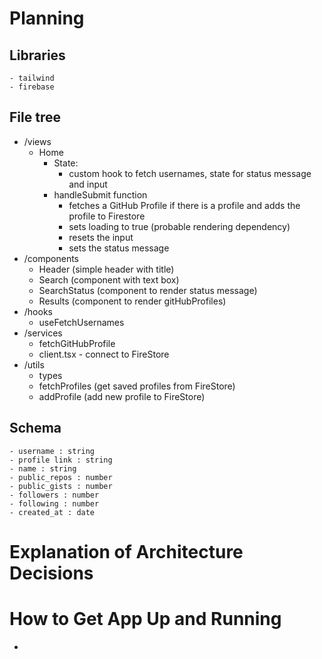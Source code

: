 # Planning 
  ## Libraries
    - tailwind
    - firebase

  ## File tree
  - /views
    - Home
      - State:
        - custom hook to fetch usernames, state for status message and input
      - handleSubmit function
        - fetches a GitHub Profile if there is a profile and adds the profile to Firestore
        - sets loading to true (probable rendering dependency)
        - resets the input 
        - sets the status message
  - /components
    - Header (simple header with title)
    - Search (component with text box)
    - SearchStatus (component to render status message)
    - Results (component to render gitHubProfiles)
  - /hooks
    - useFetchUsernames
  - /services
    - fetchGitHubProfile
    - client.tsx - connect to FireStore
  - /utils
    - types
    - fetchProfiles (get saved profiles from FireStore)
    - addProfile (add new profile to FireStore)

  ## Schema
    - username : string
    - profile link : string
    - name : string
    - public_repos : number
    - public_gists : number
    - followers : number
    - following : number
    - created_at : date
# Explanation of Architecture Decisions

# How to Get App Up and Running
  - 
